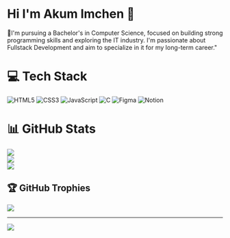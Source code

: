 #  Hi I'm Akum Imchen 👋

🎐I'm pursuing a Bachelor's in Computer Science, focused on building strong programming skills and exploring the IT industry. I'm passionate about Fullstack Development and aim to specialize in it for my long-term career."



# 💻 Tech Stack
![HTML5](https://img.shields.io/badge/html5-%23E34F26.svg?style=for-the-badge&logo=html5&logoColor=white) ![CSS3](https://img.shields.io/badge/css3-%231572B6.svg?style=for-the-badge&logo=css3&logoColor=white) ![JavaScript](https://img.shields.io/badge/javascript-%23323330.svg?style=for-the-badge&logo=javascript&logoColor=%23F7DF1E) ![C](https://img.shields.io/badge/c-%2300599C.svg?style=for-the-badge&logo=c&logoColor=white) ![Figma](https://img.shields.io/badge/figma-%23F24E1E.svg?style=for-the-badge&logo=figma&logoColor=white) ![Notion](https://img.shields.io/badge/Notion-%23000000.svg?style=for-the-badge&logo=notion&logoColor=white)
# 📊 GitHub Stats
![](https://github-readme-stats.vercel.app/api?username=akumImchen&theme=radical&hide_border=false&include_all_commits=false&count_private=false)<br/>
![](https://nirzak-streak-stats.vercel.app/?user=akumImchen&theme=radical&hide_border=false)<br/>
![](https://github-readme-stats.vercel.app/api/top-langs/?username=akumImchen&theme=radical&hide_border=false&include_all_commits=false&count_private=false&layout=compact)

## 🏆 GitHub Trophies
![](https://github-profile-trophy.vercel.app/?username=akumImchen&theme=radical&no-frame=false&no-bg=true&margin-w=4)

---
[![](https://visitcount.itsvg.in/api?id=akumImchen&icon=0&color=0)](https://visitcount.itsvg.in)




